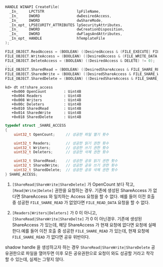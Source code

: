 
```c
HANDLE WINAPI CreateFile(
  _In_     LPCTSTR               lpFileName,
  _In_     DWORD                 dwDesiredAccess,
  _In_     DWORD                 dwShareMode,
  _In_opt_ LPSECURITY_ATTRIBUTES lpSecurityAttributes,
  _In_     DWORD                 dwCreationDisposition,
  _In_     DWORD                 dwFlagsAndAttributes,
  _In_opt_ HANDLE                hTemplateFile
);
```

```c
FILE_OBJECT.ReadAccess = (BOOLEAN) ((DesiredAccess & (FILE_EXECUTE| FILE_READ_DATA)) != 0);
FILE_OBJECT.WriteAccess = (BOOLEAN) ((DesiredAccess & (FILE_WRITE_DATA | FILE_APPEND_DATA)) != 0);
FILE_OBJECT.DeleteAccess = (BOOLEAN) ((DesiredAccess & DELETE) != 0);
...
FILE_OBJECT.SharedRead = (BOOLEAN) ((DesiredShareAccess & FILE_SHARE_READ) != 0);
FILE_OBJECT.SharedWrite = (BOOLEAN) ((DesiredShareAccess & FILE_SHARE_WRITE) != 0);
FILE_OBJECT.SharedDelete = (BOOLEAN) ((DesiredShareAccess & FILE_SHARE_DELETE) != 0);
```

```text
kd> dt nt!share_access
   +0x000 OpenCount        : Uint4B
   +0x004 Readers          : Uint4B
   +0x008 Writers          : Uint4B
   +0x00c Deleters         : Uint4B
   +0x010 SharedRead       : Uint4B
   +0x014 SharedWrite      : Uint4B
   +0x018 SharedDelete     : Uint4B
```

```c
typedef struct _SHARE_ACCESS
{
    uint32_t OpenCount;     // 성공한 파일 열기 횟수

    uint32_t Readers;       // 성공한 읽기 권한 횟수
    uint32_t Writers;       // 성공한 쓰기 권한 횟수
    uint32_t Deleters;      // 성공한 삭제 권한 횟수

    uint32_t SharedRead;    // 성공한 공유 읽기 권한 횟수
    uint32_t SharedWrite;   // 성공한 공유 쓰기 권한 횟수
    uint32_t SharedDelete;  // 성공한 공유 삭제 권한 횟수
} SHARE_ACCESS;
```

1. `[ShareRead|ShareWrite|ShareDelete]` 가 OpenCount 보다 작고, `[Read|Write|Delete]` 권한을 요청하는 경우.
기존에 생성된 ShareAccess 가 없다면 ShareAccess 와 일치하는 Access 요청을 할 수 없다. 예를 들어 이전 호출 중 성공한 `FILE_SHARE_READ` 가 없었다면 `FILE_READ_DATA` 요청을 할 수 없다.

1. `[Readers|Writers|Deleters]` 가 0 이 아니고, `[ShareRead|ShareWrite|ShareDelte]` 가 0 이 아닌경우.
기존에 생성된 ShareAccess 가 있는데, 해당 ShareAccess 가 현재 요청에 없다면 요청에 실패한다.예를 들어 이전 호출 중 성공한 `FILE_SHARE_READ` 가 있는데, 현재 요청에 `FILE_SHARE_READ` 가 없다면 공유 위반이다. 

shadow handle 을 생성하고자 하는 경우 `ShareRead|ShareWrite|ShareDelete` 공유권한으로 파일을 열어두면 이후 모든 공유권한으로 요청이 와도 성공할 거라고 착각 할 수 있는데, 실제는 그렇지 않다. 